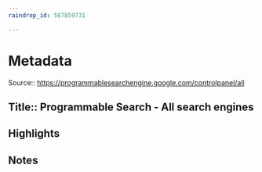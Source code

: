 ```yaml
---
raindrop_id: 587859731

---
```


# Metadata
Source:: https://programmablesearchengine.google.com/controlpanel/all

Title:: Programmable Search - All search engines
---



## Highlights
## Notes
